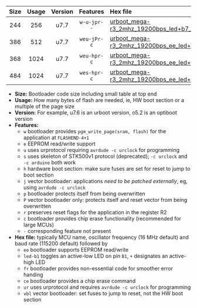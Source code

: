 |Size|Usage|Version|Features|Hex file|
|:-:|:-:|:-:|:-:|:--|
|244|256|u7.7|`w-u-jpr--`|[urboot_mega-r3_2mhz_19200bps_led+b7_ur_vbl.hex](https://raw.githubusercontent.com/stefanrueger/urboot.hex/main/boards/mega-r3/fcpu_2mhz/19200_bps/urboot_mega-r3_2mhz_19200bps_led+b7_ur_vbl.hex)|
|386|512|u7.7|`weu-jPr-c`|[urboot_mega-r3_2mhz_19200bps_ee_led+b7_fr_ce_ur_vbl.hex](https://raw.githubusercontent.com/stefanrueger/urboot.hex/main/boards/mega-r3/fcpu_2mhz/19200_bps/urboot_mega-r3_2mhz_19200bps_ee_led+b7_fr_ce_ur_vbl.hex)|
|368|1024|u7.7|`weu-hpr-c`|[urboot_mega-r3_2mhz_19200bps_ee_led+b7_fr_ce_ur.hex](https://raw.githubusercontent.com/stefanrueger/urboot.hex/main/boards/mega-r3/fcpu_2mhz/19200_bps/urboot_mega-r3_2mhz_19200bps_ee_led+b7_fr_ce_ur.hex)|
|484|1024|u7.7|`wes-hpr-c`|[urboot_mega-r3_2mhz_19200bps_ee_led+b7_fr_ce.hex](https://raw.githubusercontent.com/stefanrueger/urboot.hex/main/boards/mega-r3/fcpu_2mhz/19200_bps/urboot_mega-r3_2mhz_19200bps_ee_led+b7_fr_ce.hex)|

- **Size:** Bootloader code size including small table at top end
- **Usage:** How many bytes of flash are needed, ie, HW boot section or a multiple of the page size
- **Version:** For example, u7.6 is an urboot version, o5.2 is an optiboot version
- **Features:**
  + `w` bootloader provides `pgm_write_page(sram, flash)` for the application at `FLASHEND-4+1`
  + `e` EEPROM read/write support
  + `u` uses urprotocol requiring `avrdude -c urclock` for programming
  + `s` uses skeleton of STK500v1 protocol (deprecated); `-c urclock` and `-c arduino` both work
  + `h` hardware boot section: make sure fuses are set for reset to jump to boot section
  + `j` vector bootloader: applications *need to be patched externally*, eg, using `avrdude -c urclock`
  + `p` bootloader protects itself from being overwritten
  + `P` vector bootloader only: protects itself and reset vector from being overwritten
  + `r` preserves reset flags for the application in the register R2
  + `c` bootloader provides chip erase functionality (recommended for large MCUs)
  + `-` corresponding feature not present
- **Hex file:** typically MCU name, oscillator frequency (16 MHz default) and baud rate (115200 default) followed by
  + `ee` bootloader supports EEPROM read/write
  + `led-b1` toggles an active-low LED on pin `B1`, `+` designates an active-high LED
  + `fr` bootloader provides non-essential code for smoother error handing
  + `ce` bootloader provides a chip erase command
  + `ur` uses urprotocol and requires `avrdude -c urclock` for programming
  + `vbl` vector bootloader: set fuses to jump to reset, not the HW boot section

